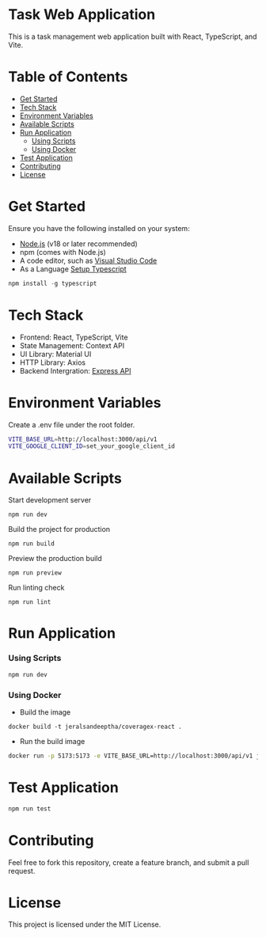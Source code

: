 # Task Web Application

This is a task management web application built with React, TypeScript, and Vite.

# Table of Contents
 
- [Get Started](#get-started)
- [Tech Stack](#tech-stack)
- [Environment Variables](#environment-variables)
- [Available Scripts](#available-scripts)
- [Run Application](#run-application)
    - [Using Scripts](#using-scripts)
    - [Using Docker](#using-docker)
- [Test Application](#test-application)
- [Contributing](#contributing)
- [License](#license)

# Get Started

Ensure you have the following installed on your system:

- [Node.js](https://nodejs.org/) (v18 or later recommended)
- npm (comes with Node.js)
- A code editor, such as [Visual Studio Code](https://code.visualstudio.com/)
- As a Language [Setup Typescript](https://www.typescriptlang.org/)
```js
npm install -g typescript
```

# Tech Stack

- Frontend: React, TypeScript, Vite
- State Management: Context API
- UI Library: Material UI
- HTTP Library: Axios
- Backend Intergration: [Express API](https://github.com/JeralSandeeptha/CoverageX-LLC-Technical-Assessment-Nodejs)

# Environment Variables

Create a .env file under the root folder.
```bash
VITE_BASE_URL=http://localhost:3000/api/v1
VITE_GOOGLE_CLIENT_ID=set_your_google_client_id
```

# Available Scripts

Start development server
```dash
npm run dev
```
Build the project for production
```dash
npm run build
```
Preview the production build
```dash
npm run preview
```
Run linting check
```dash
npm run lint
```

# Run Application

### Using Scripts

```bash
npm run dev
```

### Using Docker

- Build the image
```
docker build -t jeralsandeeptha/coveragex-react .
```

- Run the build image
```bash
docker run -p 5173:5173 -e VITE_BASE_URL=http://localhost:3000/api/v1 jeralsandeeptha/coveragex-react
```

# Test Application

```bash
npm run test
```

# Contributing

Feel free to fork this repository, create a feature branch, and submit a pull request.

# License

This project is licensed under the MIT License.
